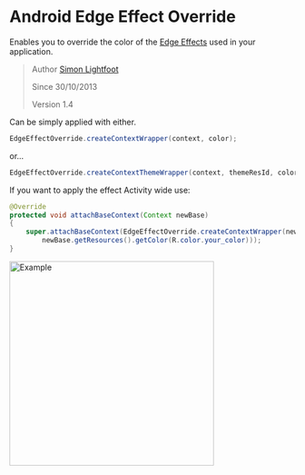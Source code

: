 Android Edge Effect Override
============================

Enables you to override the color of the [Edge Effects](https://github.com/android/platform_frameworks_base/blob/master/core/java/android/widget/EdgeEffect.java) used in your application.

> Author  [Simon Lightfoot](mailto:simon@demondevelopers.com)
>
> Since   30/10/2013
>
> Version 1.4


Can be simply applied with either.
```java
EdgeEffectOverride.createContextWrapper(context, color);
```
or...
```java
EdgeEffectOverride.createContextThemeWrapper(context, themeResId, color);
```

If you want to apply the effect Activity wide use:
```java
@Override
protected void attachBaseContext(Context newBase)
{
    super.attachBaseContext(EdgeEffectOverride.createContextWrapper(newBase,
        newBase.getResources().getColor(R.color.your_color)));
}
```

<img src="https://raw.github.com/slightfoot/android-edge-effect-override/master/Example.png" alt="Example" width="360" />
